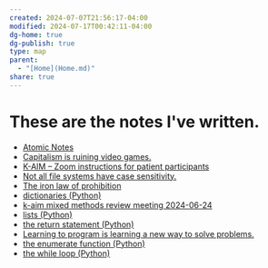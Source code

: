 ```yaml
---
created: 2024-07-07T21:56:17-04:00
modified: 2024-07-17T00:42:11-04:00
dg-home: true
dg-publish: true
type: map
parent:
  - "[Home](Home.md)"
share: true
---
```


# These are the **notes** I've written.
 
- [Atomic Notes](Atomic%20Notes.md)
- [Capitalism is ruining video games.](Capitalism%20is%20ruining%20video%20games..md)
- [K-AIM – Zoom instructions for patient participants](K-AIM%20%E2%80%93%20Zoom%20instructions%20for%20patient%20participants.md)
- [Not all file systems have case sensitivity.](Not%20all%20file%20systems%20have%20case%20sensitivity..md)
- [The iron law of prohibition](./The%20iron%20law%20of%20prohibition.md)
- [dictionaries (Python)](./dictionaries%20(Python).md)
- [k-aim mixed methods review meeting 2024-06-24](k-aim%20mixed%20methods%20review%20meeting%202024-06-24.md)
- [lists (Python)](lists%20(Python).md)
- [the return statement (Python)](the%20return%20statement%20(Python).md)
- [Learning to program is learning a new way to solve problems.](./Learning%20to%20program%20is%20learning%20a%20new%20way%20to%20solve%20problems..md)
- [the enumerate function (Python)](./the%20enumerate%20function%20(Python).md)
- [the while loop (Python)](the%20while%20loop%20(Python).md)

